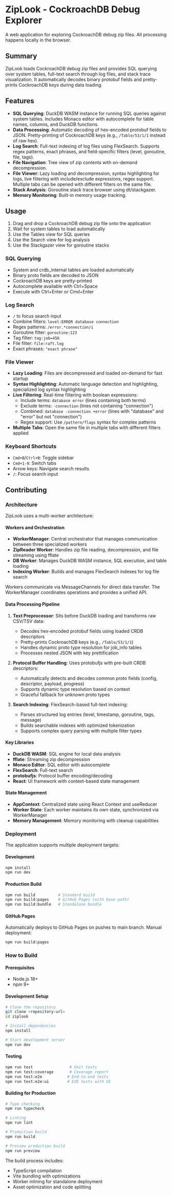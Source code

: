 # ZipLook - CockroachDB Debug Explorer

A web application for exploring CockroachDB debug zip files. All processing happens locally in the browser.

## Summary

ZipLook loads CockroachDB debug zip files and provides SQL querying over system tables, full-text search through log files, and stack trace visualization. It automatically decodes binary protobuf fields and pretty-prints CockroachDB keys during data loading.

## Features

- **SQL Querying**: DuckDB WASM instance for running SQL queries against system tables. Includes Monaco editor with autocomplete for table names, columns, and DuckDB functions.
- **Data Processing**: Automatic decoding of hex-encoded protobuf fields to JSON. Pretty-printing of CockroachDB keys (e.g., `/Table/53/1/1` instead of raw hex).
- **Log Search**: Full-text indexing of log files using FlexSearch. Supports regex patterns, exact phrases, and field-specific filters (level, goroutine, file, tags).
- **File Navigation**: Tree view of zip contents with on-demand decompression.
- **File Viewer**: Lazy loading and decompression, syntax highlighting for logs, live filtering with include/exclude expressions, regex support. Multiple tabs can be opened with different filters on the same file.
- **Stack Analysis**: Goroutine stack trace browser using dt/stackgazer.
- **Memory Monitoring**: Built-in memory usage tracking.

## Usage

1. Drag and drop a CockroachDB debug zip file onto the application
2. Wait for system tables to load automatically
3. Use the Tables view for SQL queries
4. Use the Search view for log analysis
5. Use the Stackgazer view for goroutine stacks

### SQL Querying
- System and crdb_internal tables are loaded automatically
- Binary proto fields are decoded to JSON
- CockroachDB keys are pretty-printed
- Autocomplete available with Ctrl+Space
- Execute with Ctrl+Enter or Cmd+Enter

### Log Search
- `/` to focus search input
- Combine filters: `level:ERROR database connection`
- Regex patterns: `/error.*connection/i`
- Goroutine filter: `goroutine:123`
- Tag filter: `tag:job=456`
- File filter: `file:raft.log`
- Exact phrases: `"exact phrase"`

### File Viewer
- **Lazy Loading**: Files are decompressed and loaded on-demand for fast startup
- **Syntax Highlighting**: Automatic language detection and highlighting, specialized log syntax highlighting
- **Live Filtering**: Real-time filtering with boolean expressions:
  - Include terms: `database error` (lines containing both terms)
  - Exclude terms: `-connection` (lines not containing "connection")
  - Combined: `database -connection +error` (lines with "database" and "error" but not "connection")
  - Regex support: Use `/pattern/flags` syntax for complex patterns
- **Multiple Tabs**: Open the same file in multiple tabs with different filters applied

### Keyboard Shortcuts
- `Cmd+B`/`Ctrl+B`: Toggle sidebar
- `Cmd+1-9`: Switch tabs
- Arrow keys: Navigate search results
- `/`: Focus search input

## Contributing

### Architecture

ZipLook uses a multi-worker architecture:

#### Workers and Orchestration
- **WorkerManager**: Central orchestrator that manages communication between three specialized workers
- **ZipReader Worker**: Handles zip file reading, decompression, and file streaming using fflate
- **DB Worker**: Manages DuckDB WASM instance, SQL execution, and table loading
- **Indexing Worker**: Builds and manages FlexSearch indexes for log file search

Workers communicate via MessageChannels for direct data transfer. The WorkerManager coordinates operations and provides a unified API.

#### Data Processing Pipeline
1. **Text Preprocessor**: Sits before DuckDB loading and transforms raw CSV/TSV data:
   - Decodes hex-encoded protobuf fields using loaded CRDB descriptors
   - Pretty-prints CockroachDB keys (e.g., `/Table/53/1/1`)
   - Handles dynamic proto type resolution for job_info tables
   - Processes nested JSON with key prettification

2. **Protocol Buffer Handling**: Uses protobufjs with pre-built CRDB descriptors:
   - Automatically detects and decodes common proto fields (config, descriptor, payload, progress)
   - Supports dynamic type resolution based on context
   - Graceful fallback for unknown proto types

3. **Search Indexing**: FlexSearch-based full-text indexing:
   - Parses structured log entries (level, timestamp, goroutine, tags, message)
   - Builds searchable indexes with optimized tokenization
   - Supports complex query parsing with multiple filter types

#### Key Libraries
- **DuckDB WASM**: SQL engine for local data analysis
- **fflate**: Streaming zip decompression
- **Monaco Editor**: SQL editor with autocomplete
- **FlexSearch**: Full-text search
- **protobufjs**: Protocol buffer encoding/decoding
- **React**: UI framework with context-based state management

#### State Management
- **AppContext**: Centralized state using React Context and useReducer
- **Worker State**: Each worker maintains its own state, synchronized via WorkerManager
- **Memory Management**: Memory monitoring with cleanup capabilities

### Deployment

The application supports multiple deployment targets:

#### Development
```bash
npm install
npm run dev
```

#### Production Build
```bash
npm run build          # Standard build
npm run build:pages    # GitHub Pages (with base path)
npm run build:bundle   # Standalone bundle
```

#### GitHub Pages
Automatically deploys to GitHub Pages on pushes to main branch. Manual deployment:
```bash
npm run build:pages
```

### How to Build

#### Prerequisites
- Node.js 18+
- npm 9+

#### Development Setup
```bash
# Clone the repository
git clone <repository-url>
cd ziplook

# Install dependencies
npm install

# Start development server
npm run dev
```

#### Testing
```bash
npm run test                # Unit tests
npm run test:coverage       # Coverage report
npm run test:e2e           # End-to-end tests
npm run test:e2e:ui        # E2E tests with UI
```

#### Building for Production
```bash
# Type checking
npm run typecheck

# Linting
npm run lint

# Production build
npm run build

# Preview production build
npm run preview
```

The build process includes:
- TypeScript compilation
- Vite bundling with optimizations
- Worker inlining for standalone deployment
- Asset optimization and code splitting

